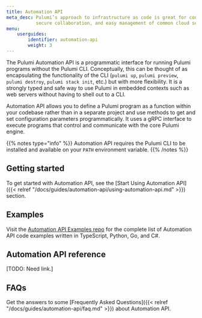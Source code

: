 ```yaml
---
title: Automation API
meta_desc: Pulumi’s approach to infrastructure as code is great for continuous delivery,
           secure collaboration, and easy management of common cloud services and operations.
menu:
    userguides:
        identifier: automation-api
        weight: 3
---
```


The Pulumi Automation API is a programmatic interface for running Pulumi programs without the Pulumi CLI. Conceptually, this can be thought of as encapsulating the functionality of the CLI (`pulumi up`, `pulumi preview`, `pulumi destroy`, `pulumi stack init`, etc.) but with more flexibility. It is a strongly typed and safe way to use Pulumi in embedded contexts such as web servers without having to shell out to a CLI.

Automation API allows you to define a Pulumi program as a function within your codebase rather than in a separate project and use methods to get and set configuration parameters programmatically. It uses a gRPC interface to execute programs that control and communicate with the core Pulumi engine.

{{% notes type="info" %}}
Automation API requires the Pulumi CLI to be installed and available on your `PATH` environment variable.
{{% /notes %}}

## Getting started

To get started with Automation API, see the [Start Using Automation API]({{< relref "/docs/guides/automation-api/using-automation-api.md" >}}) section.

## Examples

Visit the [Automation API Examples repo](https://github.com/pulumi/automation-api-examples) for the complete list of Automation API code examples written in TypeScript, Python, Go, and C#.

## Automation API reference

[TODO: Need link.]

## FAQs

Get the answers to some [Frequently Asked Questions]({{< relref "/docs/guides/automation-api/faq.md" >}}) about Automation API.
